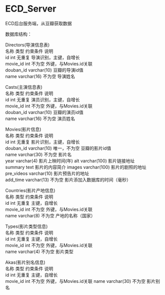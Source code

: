 ECD_Server
==========

ECD后台服务端，从豆瓣获取数据


数据库结构：

  			
				
Directors(导演信息表)				
名称	      类型	        约束条件	    说明	
id	        int	          无重复	      导演识别，主键，自增长	
movie_id	  int	          不为空	      外键，与Movies.id关联	
douban_id	  varchar(10)		              豆瓣的导演id值	
name	      varchar(16)	  不为空	      导演姓名	

				
Casts(主演信息表)				
名称	      类型	        约束条件	    说明	
id	        int	          无重复	      演员识别，主键，自增长	
movie_id	  int	          不为空	      外键，与Movies.id关联	
douban_id	  varchar(10)		              豆瓣的演员id值	
name	      varchar(16)	  不为空	      演员姓名	


Movies(影片信息)				
名称	      类型	        约束条件	    说明	
id	        int	          无重复	      影片识别，主键，自增长	
douban_id	  varchar(10)	  唯一，不为空	豆瓣的影片id值	
name	      varchar(30)	  不为空	      影片名	
year	      varchar(4)		              影片上映时间(年)	
alt	        varchar(100)		            影片链接地址	
summary	    text		                    影片的内容简介	
images	    varchar(100)		            影片的剧照的地址	
pre_videos	varchar(10)		              影片预告片的地址	
add_time	  varchar(13)	  不为空	      影片添加入数据库的时间（毫秒）	


Countries(影片产地信息)				
名称	      类型	        约束条件	    说明	
id	        int	          无重复	      主键，自增长	
movie_id	  int	          不为空	      外键，与Movies.id关联	
name	      varchar(8)	  不为空	      产地的名称（国家）	


Types(影片类型信息)				
名称	      类型	        约束条件	    说明	
id	        int	          无重复	      主键，自增长	
movie_id	  int	          不为空	      外键，与Movies.id关联	
name	      varchar(4)	  不为空	      影片类型	


Akas(影片别名信息)				
名称	      类型	        约束条件	    说明	
id	        int         	无重复	      主键，自增长	
movie_id	  int	不为空	                外键，与Movies.id关联	
name	      varchar(30)	  不为空	      影片别名	 

